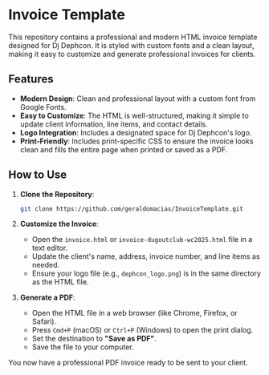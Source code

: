 # Invoice Template

This repository contains a professional and modern HTML invoice template designed for Dj Dephcon. It is styled with custom fonts and a clean layout, making it easy to customize and generate professional invoices for clients.

## Features

-   **Modern Design**: Clean and professional layout with a custom font from Google Fonts.
-   **Easy to Customize**: The HTML is well-structured, making it simple to update client information, line items, and contact details.
-   **Logo Integration**: Includes a designated space for Dj Dephcon's logo.
-   **Print-Friendly**: Includes print-specific CSS to ensure the invoice looks clean and fills the entire page when printed or saved as a PDF.

## How to Use

1.  **Clone the Repository**:
    ```bash
    git clone https://github.com/geraldomacias/InvoiceTemplate.git
    ```

2.  **Customize the Invoice**:
    -   Open the `invoice.html` or `invoice-dugoutclub-wc2025.html` file in a text editor.
    -   Update the client's name, address, invoice number, and line items as needed.
    -   Ensure your logo file (e.g., `dephcon_logo.png`) is in the same directory as the HTML file.

3.  **Generate a PDF**:
    -   Open the HTML file in a web browser (like Chrome, Firefox, or Safari).
    -   Press `Cmd+P` (macOS) or `Ctrl+P` (Windows) to open the print dialog.
    -   Set the destination to **"Save as PDF"**.
    -   Save the file to your computer.

You now have a professional PDF invoice ready to be sent to your client.